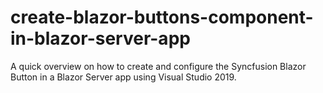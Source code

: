 # create-blazor-buttons-component-in-blazor-server-app
A quick overview on how to create and configure the Syncfusion Blazor Button in a Blazor Server app using Visual Studio 2019.
